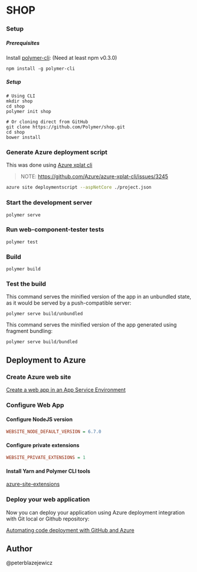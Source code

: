 # SHOP

### Setup

##### Prerequisites

Install [polymer-cli](https://github.com/Polymer/polymer-cli):
(Need at least npm v0.3.0)

    npm install -g polymer-cli


##### Setup
    # Using CLI
    mkdir shop
    cd shop
    polymer init shop
    
    # Or cloning direct from GitHub
    git clone https://github.com/Polymer/shop.git
    cd shop
    bower install

### Generate Azure deployment script

This was done using [Azure xplat cli](https://github.com/Azure/azure-xplat-cli)

> NOTE: https://github.com/Azure/azure-xplat-cli/issues/3245

```bash
azure site deploymentscript --aspNetCore ./project.json
```

### Start the development server

    polymer serve

### Run web-component-tester tests

    polymer test

### Build

    polymer build

### Test the build

This command serves the minified version of the app in an unbundled state, as it would be served by a push-compatible server:

    polymer serve build/unbundled
    
This command serves the minified version of the app generated using fragment bundling:

    polymer serve build/bundled

## Deployment to Azure

### Create Azure web site

[Create a web app in an App Service Environment](https://azure.microsoft.com/en-us/documentation/articles/app-service-web-how-to-create-a-web-app-in-an-ase/)

### Configure Web App

#### Configure NodeJS version

```ini
WEBSITE_NODE_DEFAULT_VERSION = 6.7.0
```
#### Configure private extensions

```ini
WEBSITE_PRIVATE_EXTENSIONS = 1
```

#### Install Yarn and Polymer CLI tools

[azure-site-extensions](https://github.com/peterblazejewicz/azure-site-extensions)

### Deploy your web application

Now you can deploy your application using Azure deployment integration with Git local or Github repository:

[Automating code deployment with GitHub and Azure](https://github.com/blog/2056-automating-code-deployment-with-github-and-azure)

## Author

@peterblazejewicz

